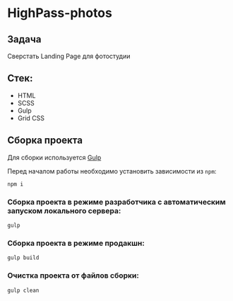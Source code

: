# HighPass-photos

## Задача

Сверстать Landing Page для фотостудии

## Стек:

- HTML
- SCSS
- Gulp
- Grid CSS

## Сборка проекта

Для сборки используется [Gulp](https://github.com/gulpjs/gulp)

Перед началом работы необходимо установить зависимости из `npm`:

```
npm i
```

### Сборка проекта в режиме разработчика с автоматическим запуском локального сервера:

```
gulp
```

### Сборка проекта в режиме продакшн:

```
gulp build
```

### Очистка проекта от файлов сборки:

```
gulp clean
```
